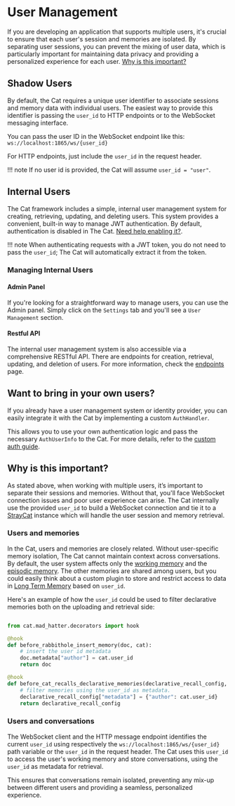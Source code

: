 # User Management

If you are developing an application that supports multiple users, it's crucial to ensure that each user's session and memories are isolated. By separating user sessions, you can prevent the mixing of user data, which is particularly important for maintaining data privacy and providing a personalized experience for each user.
[Why is this important?](#why-is-this-important)

## Shadow Users

By default, the Cat requires a unique user identifier to associate sessions and memory data with individual users. 
The easiest way to provide this identifier is passing the `user_id` to HTTP endpoints or to the WebSocket messaging interface.

You can pass the user ID in the WebSocket endpoint like this:
`ws://localhost:1865/ws/{user_id}`

For HTTP endpoints, just include the `user_id` in the request header.

!!! note 
    If no user id is provided, the Cat will assume `user_id = "user"`.

## Internal Users

The Cat framework includes a simple, internal user management system for creating, retrieving, updating, and deleting users. This system provides a convenient, built-in way to manage JWT authentication. By default, authentication is disabled in The Cat. [Need help enabling it?](./authentication.md).

!!! note 
    When authenticating requests with a JWT token, you do not need to pass the `user_id`; The Cat will automatically extract it from the token.

### Managing Internal Users

#### Admin Panel

If you're looking for a straightforward way to manage users, you can use the Admin panel. Simply click on the `Settings` tab and you'll see a `User Management` section.

#### Restful API

The internal user management system is also accessible via a comprehensive RESTful API. There are endpoints for creation, retrieval, updating, and deletion of users. For more information, check the [endpoints](../../production/endpoints.md) page.

## Want to bring in your own users?

If you already have a user management system or identity provider, you can easily integrate it with the Cat by implementing a custom `AuthHandler`.

This allows you to use your own authentication logic and pass the necessary `AuthUserInfo` to the Cat. For more details, refer to the [custom auth guide](./custom-auth.md).

## Why is this important?

As stated above, when working with multiple users, it’s important to separate their sessions and memories. Without that, you'll face WebSocket connection issues and poor user experience can arise. The Cat internally use the provided `user_id` to build a WebSocket connection and tie it to a [StrayCat](../../framework/cat-components/cheshire_cat/stray_cat.md) instance which will handle the user session and memory retrieval.

### Users and memories

In the Cat, users and memories are closely related. Without user-specific memory isolation, The Cat cannot maintain context across conversations.
By default, the user system affects only the [working memory](../../framework/cat-components/memory/working_memory.md) and
the [episodic memory](../../framework/cat-components/memory/long_term_memory.md). The other memories are shared among users, but you could easily think about a custom plugin to store and restrict access to data in [Long Term Memory](../../framework/cat-components/memory/long_term_memory.md) based on `user_id`.

Here's an example of how the `user_id` could be used to filter declarative memories both on the uploading and retrieval side:

```python

from cat.mad_hatter.decorators import hook

@hook
def before_rabbithole_insert_memory(doc, cat):
    # insert the user id metadata
    doc.metadata["author"] = cat.user_id
    return doc

@hook
def before_cat_recalls_declarative_memories(declarative_recall_config, cat):
    # filter memories using the user_id as metadata. 
    declarative_recall_config["metadata"] = {"author": cat.user_id}
    return declarative_recall_config

```

### Users and conversations

The WebSocket client and the HTTP message endpoint identifies the current `user_id` using respectively the `ws://localhost:1865/ws/{user_id}` path variable or the `user_id` in the request header.
The Cat uses this `user_id` to access the user's working memory and store conversations, using the `user_id` as metadata for retrieval. 

This ensures that conversations remain isolated, preventing any mix-up between different users and providing a seamless, personalized experience.

